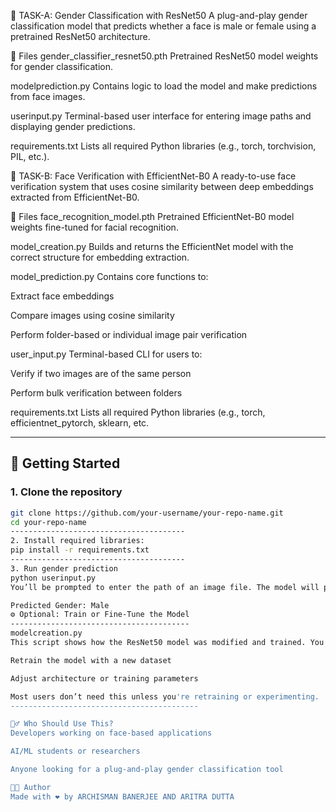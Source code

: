 👤 TASK-A: Gender Classification with ResNet50
A plug-and-play gender classification model that predicts whether a face is male or female using a pretrained ResNet50 architecture.

📁 Files
gender_classifier_resnet50.pth
Pretrained ResNet50 model weights for gender classification.

modelprediction.py
Contains logic to load the model and make predictions from face images.

userinput.py
Terminal-based user interface for entering image paths and displaying gender predictions.

requirements.txt
Lists all required Python libraries (e.g., torch, torchvision, PIL, etc.).

👥 TASK-B: Face Verification with EfficientNet-B0
A ready-to-use face verification system that uses cosine similarity between deep embeddings extracted from EfficientNet-B0.

📁 Files
face_recognition_model.pth
Pretrained EfficientNet-B0 model weights fine-tuned for facial recognition.

model_creation.py
Builds and returns the EfficientNet model with the correct structure for embedding extraction.

model_prediction.py
Contains core functions to:

Extract face embeddings

Compare images using cosine similarity

Perform folder-based or individual image pair verification

user_input.py
Terminal-based CLI for users to:

Verify if two images are of the same person

Perform bulk verification between folders

requirements.txt
Lists all required Python libraries (e.g., torch, efficientnet_pytorch, sklearn, etc.


--------------------------------------

## 🚀 Getting Started

### 1. Clone the repository
```bash
git clone https://github.com/your-username/your-repo-name.git
cd your-repo-name
---------------------------------------
2. Install required libraries:
pip install -r requirements.txt
---------------------------------------
3. Run gender prediction
python userinput.py
You’ll be prompted to enter the path of an image file. The model will process it and print something like:

Predicted Gender: Male
⚙️ Optional: Train or Fine-Tune the Model
----------------------------------------
modelcreation.py
This script shows how the ResNet50 model was modified and trained. You can use it to:

Retrain the model with a new dataset

Adjust architecture or training parameters

Most users don’t need this unless you're retraining or experimenting.
------------------------------------------

🙋‍♂️ Who Should Use This?
Developers working on face-based applications

AI/ML students or researchers

Anyone looking for a plug-and-play gender classification tool

👨‍💻 Author
Made with ❤️ by ARCHISMAN BANERJEE AND ARITRA DUTTA
